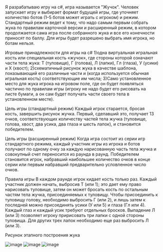 Я разрабатываю игру на c#, игра называется "Жучок". Человек запускает игру и выбирает формат будущей игры, где уточняет количество ботов (1–5  ботов может играть с игроком) и режим. Стандартный режим ведет к тому, что надо самым первым собрать жука по правилам карточной версии и расширенный режим, в котором продолжается сама игра после собранного жука и все его конечности приносят по баллу. Для игры будет разрешено выбрать имя игрока, но ботам нельзя.

Игровые принадлежности для игры на c#
1)одна виртуальная игральная кость или специальная кость «жучок», где стороны которой означают части тела жука: Т (туловище), Г (голова), Л (лапки), Гл (глаза), У (усики) и X (хвост);
2)схематичный рисунок жука в качестве шаблона, показывающий его различные части и (когда используется обычная игральная кость) соответствующие им числа;
3)Само установленное место для жука игрока на игровом поле, где он будет появляться частично по правилам игры (игроку не надо будет его рисовать на листе бумаги, а он сам будет получать части своего тела в установленном месте).

Цель игры (стандартный режим)
Каждый игрок старается, бросая кость, завершить рисунок жучка. Первый, сделавший это, получает 13 очков, соответствующих количеству частей тела жучка (туловище, голова, хвост, два усика, два глаза и шесть лапок), и становится победителем.

Цель игры (расширенный режим)
Когда игра состоит из серии игр стандартного режима, каждый участник игры из игрока и ботов получают по одному очку за каждую нарисованную часть тела жучка и совокупный счет переносится из раунда в раунд. Победителем становится игрок, набравший наибольшее количество очков в конце серии или первым набравший предварительно условленное число очков.

Правила игры
В каждом раунде игрок кидает кость только раз. Каждый участник должен начать, выбросив Т (или 1); это дает ему право нарисовать туловище, затем он может бросать кость по остальным частям тела жучка, присоединяемых к туловищу.
Чтобы присоединить к туловищу голову, необходимо выбросить Г (или 2), и лишь затем к последней можно присоединять усики (У или 5) и глаза (Гл или 4). Каждый глаз и каждый усик требуют отдельных бросков.
Выпадение Л (или 3) позволяет игроку пририсовать три лапки с одной стороны туловища. Для других трех лапок необходимо еще раз выбросить Л (или 3).

Рисунок этапного построения жука

![image](https://github.com/BREUCHT27/rtippo/assets/119112204/71d83d82-85c7-4970-8bae-73d17471f923)
![image](https://github.com/BREUCHT27/rtippo/assets/119112204/7324a0c4-a2ef-4332-b7a1-13d8a1094948)
![image](https://github.com/BREUCHT27/rtippo/assets/119112204/a9f75699-1a24-45fa-9ef8-459f4e7dac8a)








